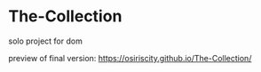 # The-Collection
solo project for dom

preview of final version: https://osiriscity.github.io/The-Collection/
